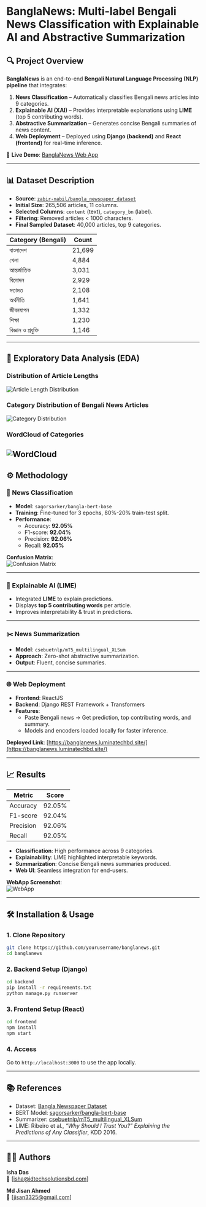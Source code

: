 # BanglaNews: Multi-label Bengali News Classification with Explainable AI and Abstractive Summarization

## 🔍 Project Overview  
**BanglaNews** is an end-to-end **Bengali Natural Language Processing (NLP) pipeline** that integrates:  
1. **News Classification** – Automatically classifies Bengali news articles into 9 categories.  
2. **Explainable AI (XAI)** – Provides interpretable explanations using **LIME** (top 5 contributing words).  
3. **Abstractive Summarization** – Generates concise Bengali summaries of news content.  
4. **Web Deployment** – Deployed using **Django (backend)** and **React (frontend)** for real-time inference.  

🚀 **Live Demo**: [BanglaNews Web App](https://banglanews.luminatechbd.site/)  

---

## 📊 Dataset Description  
- **Source**: [`zabir-nabil/bangla_newspaper_dataset`](https://huggingface.co/datasets/zabir-nabil/bangla_newspaper_dataset)  
- **Initial Size**: 265,506 articles, 11 columns.  
- **Selected Columns**: `content` (text), `category_bn` (label).  
- **Filtering**: Removed articles < 1000 characters.  
- **Final Sampled Dataset**: 40,000 articles, top 9 categories.  

| Category (Bengali)      | Count  |  
|--------------------------|--------|  
| বাংলাদেশ                 | 21,699 |  
| খেলা                    | 4,884  |  
| আন্তর্জাতিক              | 3,031  |  
| বিনোদন                  | 2,929  |  
| মতামত                   | 2,108  |  
| অর্থনীতি                 | 1,641  |  
| জীবনযাপন                | 1,332  |  
| শিক্ষা                   | 1,230  |  
| বিজ্ঞান ও প্রযুক্তি       | 1,146  |  

---

## 🔬 Exploratory Data Analysis (EDA)  

### Distribution of Article Lengths  
![Article Length Distribution](assets/Distribution%20of%20Article%20Lengths.png)

### Category Distribution of Bengali News Articles  
![Category Distribution](assets/Category%20Distribution%20of%20Bengali%20News%20Articles.png)

### WordCloud of Categories  
![WordCloud](assets/wordcloud.png)
---

## ⚙️ Methodology  

### 📰 News Classification  
- **Model**: `sagorsarker/bangla-bert-base`  
- **Training**: Fine-tuned for 3 epochs, 80%-20% train-test split.  
- **Performance**:  
  - Accuracy: **92.05%**  
  - F1-score: **92.04%**  
  - Precision: **92.06%**  
  - Recall: **92.05%**  

**Confusion Matrix**:  
![Confusion Matrix](assets/Confusion%20Matrix%20Heatmap.png)  

---

### 🧾 Explainable AI (LIME)  
- Integrated **LIME** to explain predictions.  
- Displays **top 5 contributing words** per article.  
- Improves interpretability & trust in predictions.  

---

### ✂️ News Summarization  
- **Model**: `csebuetnlp/mT5_multilingual_XLSum`  
- **Approach**: Zero-shot abstractive summarization.  
- **Output**: Fluent, concise summaries.  


---

### 🌐 Web Deployment  
- **Frontend**: ReactJS  
- **Backend**: Django REST Framework + Transformers  
- **Features**:  
  - Paste Bengali news → Get prediction, top contributing words, and summary.  
  - Models and encoders loaded locally for faster inference.  

**Deployed Link**: [https://banglanews.luminatechbd.site/](https://banglanews.luminatechbd.site/)  

---

## 📈 Results  

| Metric        | Score   |  
|---------------|---------|  
| Accuracy      | 92.05%  |  
| F1-score      | 92.04%  |  
| Precision     | 92.06%  |  
| Recall        | 92.05%  |  

- **Classification**: High performance across 9 categories.  
- **Explainability**: LIME highlighted interpretable keywords.  
- **Summarization**: Concise Bengali news summaries produced.  
- **Web UI**: Seamless integration for end-users.  

**WebApp Screenshot**:  
![WebApp](assets/international.png)  

---

## 🛠️ Installation & Usage  

### 1. Clone Repository  
```bash
git clone https://github.com/yourusername/banglanews.git
cd banglanews
```

### 2. Backend Setup (Django)  
```bash
cd backend
pip install -r requirements.txt
python manage.py runserver
```

### 3. Frontend Setup (React)  
```bash
cd frontend
npm install
npm start
```

### 4. Access  
Go to `http://localhost:3000` to use the app locally.  

---

## 📚 References  
- Dataset: [Bangla Newspaper Dataset](https://huggingface.co/datasets/zabir-nabil/bangla_newspaper_dataset)  
- BERT Model: [sagorsarker/bangla-bert-base](https://huggingface.co/sagorsarker/bangla-bert-base)  
- Summarizer: [csebuetnlp/mT5_multilingual_XLSum](https://huggingface.co/csebuetnlp/mT5_multilingual_XLSum)  
- LIME: Ribeiro et al., *“Why Should I Trust You?” Explaining the Predictions of Any Classifier*, KDD 2016.  

---

## 👨‍💻 Authors

**Isha Das**  
📧 [isha@idtechsolutionsbd.com]  

**Md Jisan Ahmed**  
📧 [jisan3325@gmail.com]  

